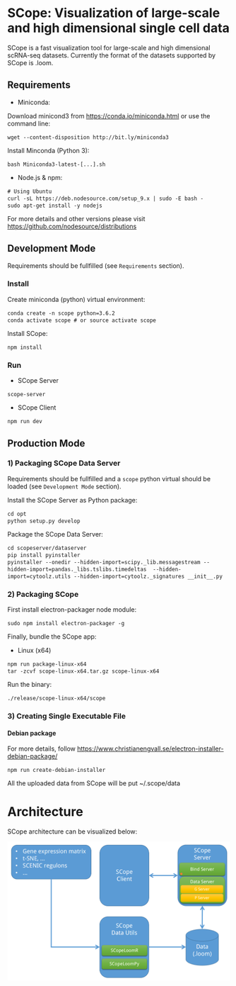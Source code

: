 # SCope: Visualization of large-scale and high dimensional single cell data

SCope is a fast visualization tool for large-scale and high dimensional scRNA-seq datasets.
Currently the format of the datasets supported by SCope is .loom. 

## Requirements

- Miniconda:

Download minicond3 from https://conda.io/miniconda.html or use the command line:
```
wget --content-disposition http://bit.ly/miniconda3
```

Install Minconda (Python 3):
```
bash Miniconda3-latest-[...].sh
```

- Node.js & npm: 
```
# Using Ubuntu
curl -sL https://deb.nodesource.com/setup_9.x | sudo -E bash -
sudo apt-get install -y nodejs
```
For more details and other versions please visit https://github.com/nodesource/distributions

## Development Mode
Requirements should be fullfilled (see `Requirements` section).

### Install

Create miniconda (python) virtual environment:
```
conda create -n scope python=3.6.2
conda activate scope # or source activate scope
```

Install SCope:
```
npm install
```

### Run 

- SCope Server
```
scope-server
```

- SCope Client
```
npm run dev
```

## Production Mode

### 1) Packaging SCope Data Server

Requirements should be fullfilled and a `scope` python virtual should be loaded (see `Development Mode` section).

Install the SCope Server as Python package:
```
cd opt
python setup.py develop
```

Package the SCope Data Server:
```
cd scopeserver/dataserver
pip install pyinstaller
pyinstaller --onedir --hidden-import=scipy._lib.messagestream --hidden-import=pandas._libs.tslibs.timedeltas  --hidden-import=cytoolz.utils --hidden-import=cytoolz._signatures __init__.py
```

### 2) Packaging SCope

First install electron-packager node module:
```
sudo npm install electron-packager -g
```

Finally, bundle the SCope app:
- Linux (x64)
```
npm run package-linux-x64
tar -zcvf scope-linux-x64.tar.gz scope-linux-x64
```
Run the binary:
```
./release/scope-linux-x64/scope
```

### 3) Creating Single Executable File

#### Debian package
For more details, follow https://www.christianengvall.se/electron-installer-debian-package/ 
```
npm run create-debian-installer
```

All the uploaded data from SCope will be put ~/.scope/data

# Architecture

SCope architecture can be visualized below:

![GitHub Logo](/images/SCope_architecture.png)